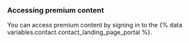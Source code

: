 ### Accessing premium content

You can access premium content by signing in to the {% data variables.contact.contact_landing_page_portal %}.
